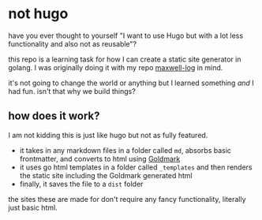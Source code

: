 # not hugo 

have you ever thought to yourself "I want to use Hugo but with a lot less functionality and also not as reusable"? 

this repo is a learning task for how I can create a static site generator in golang. I was originally doing it with my repo [maxwell-log](https://github.com/antonbriganti/maxwell-log) in mind.

it's not going to change the world or anything but I learned something *and* I had fun. isn't that why we build things? 

## how does it work? 
I am not kidding this is just like hugo but not as fully featured.

- it takes in any markdown files in a folder called `md`, absorbs basic frontmatter, and converts to html using [Goldmark](github.com/yuin/goldmark)
- it uses go html templates in a folder called `_templates` and then renders the static site including the Goldmark generated html 
- finally, it saves the file to a `dist` folder

the sites these are made for don't require any fancy functionality, literally just basic html. 